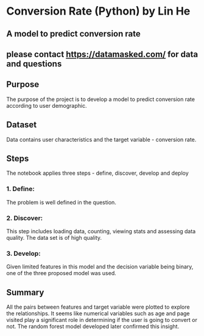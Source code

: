 # Conversion Rate (Python) by Lin He
## A model to predict conversion rate

## please contact https://datamasked.com/ for data and questions

## Purpose
The purpose of the project is to develop a model to predict conversion rate according to user demographic. 

## Dataset
Data contains user characteristics and the target variable - conversion rate.

## Steps
The notebook applies three steps - define, discover, develop and deploy

### 1. Define:
The problem is well defined in the question.

### 2. Discover:
This step includes loading data, counting, viewing stats and assessing data quality. The data set is of high quality.

### 3. Develop:
Given limited features in this model and the decision variable being binary, one of the three proposed model was used.

## Summary
All the pairs between features and target variable were plotted to explore the relationships. It seems like numerical variables such as age and page visited play a significant role in determining if the user is going to convert or not. The random forest model developed later confirmed this insight.  
